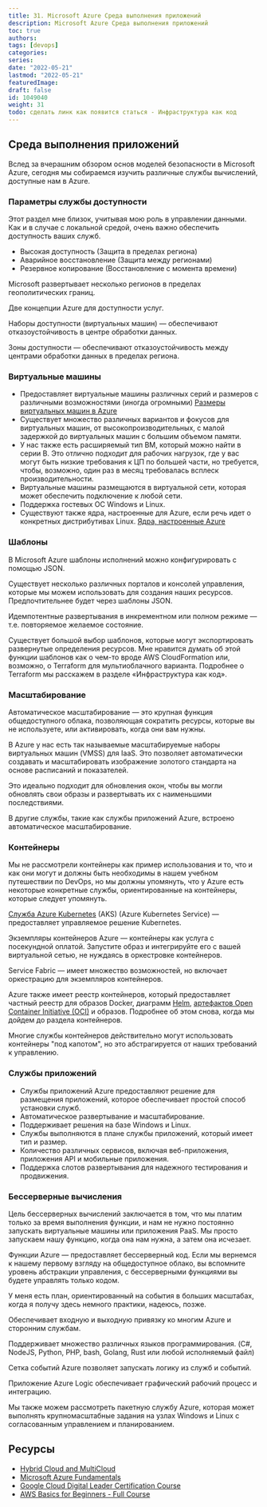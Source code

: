 ```yaml
---
title: 31. Microsoft Azure Среда выполнения приложений
description: Microsoft Azure Среда выполнения приложений
toc: true
authors:
tags: [devops]
categories:
series: 
date: "2022-05-21"
lastmod: "2022-05-21"
featuredImage:
draft: false
id: 1049040
weight: 31
todo: сделать линк как появится статься - Инфраструктура как код
---
```


## Среда выполнения приложений

Вслед за вчерашним обзором основ моделей безопасности в Microsoft Azure, сегодня мы собираемся изучить различные службы вычислений, доступные нам в Azure.

### Параметры службы доступности

Этот раздел мне близок, учитывая мою роль в управлении данными. Как и в случае с локальной средой, очень важно обеспечить доступность ваших служб.

- Высокая доступность (Защита в пределах региона)
- Аварийное восстановление (Защита между регионами)
- Резервное копирование (Восстановление с момента времени)

Microsoft развертывает несколько регионов в пределах геополитических границ.

Две концепции Azure для доступности услуг.

Наборы доступности (виртуальных машин)  — обеспечивают отказоустойчивость в центре обработки данных.

Зоны доступности — обеспечивают отказоустойчивость между центрами обработки данных в пределах региона.

### Виртуальные машины

- Предоставляет виртуальные машины различных серий и размеров с различными возможностями (иногда огромными) [Размеры виртуальных машин в Azure](https://docs.microsoft.com/ru-ru/azure/virtual-machines/sizes)
- Существует множество различных вариантов и фокусов для виртуальных машин, от высокопроизводительных, с малой задержкой до виртуальных машин с большим объемом памяти.
- У нас также есть расширяемый тип ВМ, который можно найти в серии B. Это отлично подходит для рабочих нагрузок, где у вас могут быть низкие требования к ЦП по большей части, но требуется, чтобы, возможно, один раз в месяц требовалась всплеск производительности.
- Виртуальные машины размещаются в виртуальной сети, которая может обеспечить подключение к любой сети.
- Поддержка гостевых ОС Windows и Linux.
- Существуют также ядра, настроенные для Azure, если речь идет о конкретных дистрибутивах Linux. [Ядра, настроенные Azure](https://docs.microsoft.com/ru-ru/azure/virtual-machines/linux/endorsed-distros#azure-tuned-kernels)

### Шаблоны

В Microsoft Azure шаблоны исполнений можно конфигурировать с помощью JSON.

Существует несколько различных порталов и консолей управления, которые мы можем использовать для создания наших ресурсов. Предпочтительнее будет через шаблоны JSON.

Идемпотентные развертывания в инкрементном или полном режиме — т.е. повторяемое желаемое состояние.

Существует большой выбор шаблонов, которые могут экспортировать развернутые определения ресурсов. Мне нравится думать об этой функции шаблонов как о чем-то вроде AWS CloudFormation или, возможно, о Terraform для мультиоблачного варианта. Подробнее о Terraform мы расскажем в разделе «Инфраструктура как код».

### Масштабирование

Автоматическое масштабирование — это крупная функция общедоступного облака, позволяющая сократить ресурсы, которые вы не используете, или активировать, когда они вам нужны.

В Azure у нас есть так называемые масштабируемые наборы виртуальных машин (VMSS) для IaaS. Это позволяет автоматически создавать и масштабировать изображение золотого стандарта на основе расписаний и показателей.

Это идеально подходит для обновления окон, чтобы вы могли обновлять свои образы и развертывать их с наименьшими последствиями.

В другие службы, такие как службы приложений Azure, встроено автоматическое масштабирование.

### Контейнеры

Мы не рассмотрели контейнеры как пример использования и то, что и как они могут и должны быть необходимы в нашем учебном путешествии по DevOps, но мы должны упомянуть, что у Azure есть некоторые конкретные службы, ориентированные на контейнеры, которые следует упомянуть.

[Служба Azure Kubernetes](https://azure.microsoft.com/ru-ru/services/kubernetes-service/) (AKS) (Azure Kubernetes Service) — предоставляет управляемое решение Kubernetes.

Экземпляры контейнеров Azure — контейнеры как услуга с посекундной оплатой. Запустите образ и интегрируйте его с вашей виртуальной сетью, не нуждаясь в оркестровке контейнеров.

Service Fabric — имеет множество возможностей, но включает оркестрацию для экземпляров контейнеров.

Azure также имеет реестр контейнеров, который предоставляет частный реестр для образов Docker, диаграмм [Helm](https://helm.sh/), [артефактов Open Container Initiative (OCI)](https://docs.microsoft.com/ru-ru/azure/container-registry/container-registry-oci-artifacts) и образов. Подробнее об этом снова, когда мы дойдем до раздела контейнеров.

Многие службы контейнеров действительно могут использовать контейнеры "под капотом", но это абстрагируется от наших требований к управлению.

### Службы приложений

- Службы приложений Azure предоставляют решение для размещения приложений, которое обеспечивает простой способ установки служб.
- Автоматическое развертывание и масштабирование.
- Поддерживает решения на базе Windows и Linux.
- Службы выполняются в плане службы приложений, который имеет тип и размер.
- Количество различных сервисов, включая веб-приложения, приложения API и мобильные приложения.
- Поддержка слотов развертывания для надежного тестирования и продвижения.

### Бессерверные вычисления

Цель бессерверных вычислений заключается в том, что мы платим только за время выполнения функции, и нам не нужно постоянно запускать виртуальные машины или приложения PaaS. Мы просто запускаем нашу функцию, когда она нам нужна, а затем она исчезает.

Функции Azure — предоставляет бессерверный код. Если мы вернемся к нашему первому взгляду на общедоступное облако, вы вспомните уровень абстракции управления, с бессерверными функциями вы будете управлять только кодом.

У меня есть план, ориентированный на события в больших масштабах, когда я получу здесь немного практики, надеюсь, позже.

Обеспечивает входную и выходную привязку ко многим Azure и сторонним службам.

Поддерживает множество различных языков программирования. (C#, NodeJS, Python, PHP, bash, Golang, Rust или любой исполняемый файл)

Сетка событий Azure позволяет запускать логику из служб и событий.

Приложение Azure Logic обеспечивает графический рабочий процесс и интеграцию.

Мы также можем рассмотреть пакетную службу Azure, которая может выполнять крупномасштабные задания на узлах Windows и Linux с согласованным управлением и планированием.

## Ресурсы

- [Hybrid Cloud and MultiCloud](https://www.youtube.com/watch?v=qkj5W98Xdvw)
- [Microsoft Azure Fundamentals](https://www.youtube.com/watch?v=NKEFWyqJ5XA&list=WL&index=130&t=12s)
- [Google Cloud Digital Leader Certification Course](https://www.youtube.com/watch?v=UGRDM86MBIQ&list=WL&index=131&t=10s)
- [AWS Basics for Beginners - Full Course](https://www.youtube.com/watch?v=ulprqHHWlng&t=5352s)
